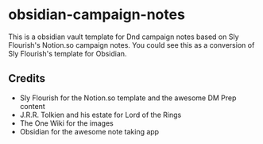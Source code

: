 # obsidian-campaign-notes
This is a obsidian vault template for Dnd campaign notes based on Sly Flourish's Notion.so campaign notes.
You could see this as a conversion of Sly Flourish's template for Obsidian.

## Credits
* Sly Flourish for the Notion.so template and the awesome DM Prep content
* J.R.R. Tolkien and his estate for Lord of the Rings
* The One Wiki for the images
* Obsidian for the awesome note taking app
